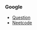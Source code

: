 ### Google
* [Question](https://leetcode.com/problems/house-robber)
* [Neetcode](https://www.youtube.com/watch?v=73r3KWiEvyk)
